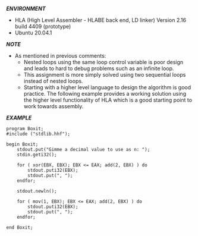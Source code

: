 ***ENVIRONMENT***

- HLA (High Level Assembler - HLABE back end, LD linker)
Version 2.16 build 4409 (prototype)
- Ubuntu 20.04.1

***NOTE***

- As mentioned in previous comments:
    - Nested loops using the same loop control variable is poor design and leads to hard to debug problems such as an infinite loop.
    - This assignment is more simply solved using two sequential loops instead of nested loops.
    - Starting with a higher level language to design the algorithm is good practice. The following example provides a working solution using the higher level functionality of HLA which is a good starting point to work towards assembly. 

***EXAMPLE***

```hla
program Boxit;
#include ("stdlib.hhf");

begin Boxit;
    stdout.put("Gimme a decimal value to use as n: ");
    stdin.geti32();

    for ( xor(EBX, EBX); EBX <= EAX; add(2, EBX) ) do
        stdout.puti32(EBX);
        stdout.put(", ");
    endfor;

    stdout.newln();

    for ( mov(1, EBX); EBX <= EAX; add(2, EBX) ) do
        stdout.puti32(EBX);
        stdout.put(", ");
    endfor;

end Boxit;
```